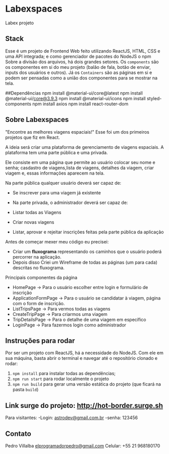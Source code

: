 # Labexspaces
Labex projeto

## Stack
Esse é um projeto de Frontend Web feito utilizando ReactJS, HTML, CSS e uma API integrada; 
e como gerenciador de pacotes do NodeJS o npm
Sobre a divisão dos arquivos, há dois grandes setores. Os `components` são 
os componentes em si do meu projeto (balão de fala, botão de enviar, 
inputs dos usuários e outros). Já os `Containers` são as páginas em si e 
podem ser pensadas como a união dos componentes para se mostrar na tela. 

##Dependências
npm install @material-ui/core@latest
npm install @material-ui/core@3.9.3
npm install @material-ui/icons
npm install styled-components
npm install axios
npm install react-router-dom
 
## Sobre Labexspaces
"Encontre as melhores viagens espaciais!"
Esse foi um dos primeiros projetos que fiz em React.

A ideia será criar uma plataforma de gerenciamento de viagens espaciais. A plataforma tem
uma parte pública e uma privada.

Ele consiste em uma página que permite ao usuário colocar seu nome e senha; 
casdastro de viagens,lista de viagens, detalhes da viagem, criar viagem
e, essas informações aparecem na tela.  

Na parte pública qualquer usuário deverá ser capaz de:

- Se inscrever para uma viagem já existente
- Na parte privada, o administrador deverá ser capaz de:

- Listar todas as Viagens
- Criar novas viagens
- Listar, aprovar e rejeitar inscrições feitas pela parte pública da aplicação

Antes de começar mexer meu  código eu precisei:
- Criar um **fluxograma** representando os caminhos que o usuário poderá percorrer na aplicação.
- Depois disso Criei um Wireframe de todas as páginas (um para cada) descritas no fluxograma. 

Principais componentes da página
- HomePage  → Para o usuário escolher entre login e formulário de inscrição
- ApplicationFormPage → Para o usuário se candidatar à viagem, página com o form de inscrição.
- ListTripsPage → Para vermos todas as viagens
- CreateTripPage → Para criarmos uma viagem
- TripDetailsPage → Para o detalhe de uma viagem em específico
- LoginPage → Para fazermos login como administrador


## Instruções para rodar
Por ser um projeto com ReactJS, há a necessidade do NodeJS. Com ele em 
sua máquina, basta abrir o terminal e navegar até o repositório clonado e 
rodar:

1. `npm install` para instalar todas as dependências;
1. `npm run start` para rodar localmente o projeto
1. `npm run build` para gerar uma versão estática do projeto 
(que ficará na pasta `build`)

## Link surge do projeto: http://hot-border.surge.sh
Para visitantes:
-Login: astrodev@gmail.com.br
-senha: 123456

## Contato
Pedro Villalba
elprogramadorpedro@gmail.com
Celular: +55 21 968180170
